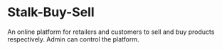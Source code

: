 # Stalk-Buy-Sell
An online platform for retailers and customers to sell and buy products respectively. Admin can control the platform. 
